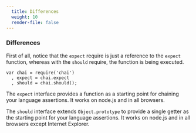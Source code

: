 ```yaml
---
  title: Differences
  weight: 10
  render-file: false
---
```


### Differences

First of all, notice that the `expect` require is just a reference to the 
`expect` function, whereas with the `should` require, the function is 
being executed.

    var chai = require('chai')
      , expect = chai.expect
      , should = chai.should();

The `expect` interface provides a function as a starting point for chaining
your language assertions. It works on node.js and in all browsers.

The `should` interface extends `Object.prototype` to provide a single getter as
the starting point for your language assertions. It works on node.js and in
all browsers except Internet Explorer.
